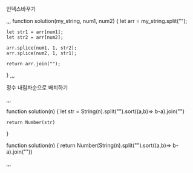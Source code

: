 <p>인덱스바꾸기</p>

,,,
function solution(my_string, num1, num2) {
let arr = my_string.split("");

    let str1 = arr[num1];
    let str2 = arr[num2];

    arr.splice(num1, 1, str2);
    arr.splice(num2, 1, str1);

    return arr.join("");

}
,,,

<p>정수 내림차순으로 배치하기</p>

,,,

function solution(n) {
let str = String(n).split("").sort((a,b)=> b-a).join("")

    return Number(str)

}

function solution(n) {
return Number(String(n).split("").sort((a,b)=> b-a).join(""))

,,,
